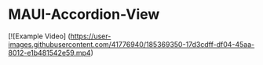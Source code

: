 # MAUI-Accordion-View


[![Example Video]
(https://user-images.githubusercontent.com/41776940/185369350-17d3cdff-df04-45aa-8012-e1b481542e59.mp4)
